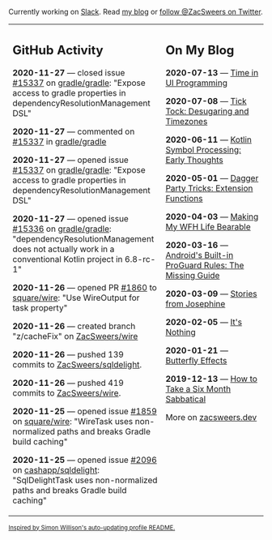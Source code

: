 Currently working on [Slack](https://slack.com/). Read [my blog](https://zacsweers.dev/) or [follow @ZacSweers on Twitter](https://twitter.com/ZacSweers).

<table><tr><td valign="top" width="60%">

## GitHub Activity
<!-- githubActivity starts -->
**2020-11-27** — closed issue [#15337](https://api.github.com/repos/gradle/gradle/issues/15337) on [gradle/gradle](https://api.github.com/repos/gradle/gradle): "Expose access to gradle properties in dependencyResolutionManagement DSL"

**2020-11-27** — commented on [#15337](https://github.com/gradle/gradle/issues/15337#issuecomment-734716494) in [gradle/gradle](https://api.github.com/repos/gradle/gradle)

**2020-11-27** — opened issue [#15337](https://api.github.com/repos/gradle/gradle/issues/15337) on [gradle/gradle](https://api.github.com/repos/gradle/gradle): "Expose access to gradle properties in dependencyResolutionManagement DSL"

**2020-11-27** — opened issue [#15336](https://api.github.com/repos/gradle/gradle/issues/15336) on [gradle/gradle](https://api.github.com/repos/gradle/gradle): "dependencyResolutionManagement does not actually work in a conventional Kotlin project in 6.8-rc-1"

**2020-11-26** — opened PR [#1860](https://api.github.com/repos/square/wire/pulls/1860) to [square/wire](https://api.github.com/repos/square/wire): "Use WireOutput for task property"

**2020-11-26** — created branch "z/cacheFix" on [ZacSweers/wire](https://api.github.com/repos/ZacSweers/wire)

**2020-11-26** — pushed 139 commits to [ZacSweers/sqldelight](https://api.github.com/repos/ZacSweers/sqldelight).

**2020-11-26** — pushed 419 commits to [ZacSweers/wire](https://api.github.com/repos/ZacSweers/wire).

**2020-11-25** — opened issue [#1859](https://api.github.com/repos/square/wire/issues/1859) on [square/wire](https://api.github.com/repos/square/wire): "WireTask uses non-normalized paths and breaks Gradle build caching"

**2020-11-25** — opened issue [#2096](https://api.github.com/repos/cashapp/sqldelight/issues/2096) on [cashapp/sqldelight](https://api.github.com/repos/cashapp/sqldelight): "SqlDelightTask uses non-normalized paths and breaks Gradle build caching"
<!-- githubActivity ends -->
</td><td valign="top" width="40%">

## On My Blog
<!-- blog starts -->
**2020-07-13** — [Time in UI Programming](https://www.zacsweers.dev/time-in-ui/)

**2020-07-08** — [Tick Tock: Desugaring and Timezones](https://www.zacsweers.dev/ticktock-desugaring-timezones/)

**2020-06-11** — [Kotlin Symbol Processing: Early Thoughts](https://www.zacsweers.dev/kotlin-symbol-processor-early-thoughts/)

**2020-05-01** — [Dagger Party Tricks: Extension Functions](https://www.zacsweers.dev/dagger-party-tricks-extension-functions/)

**2020-04-03** — [Making My WFH Life Bearable](https://www.zacsweers.dev/making-wfh-life-bearable/)

**2020-03-16** — [Android's Built-in ProGuard Rules: The Missing Guide](https://www.zacsweers.dev/android-proguard-rules/)

**2020-03-09** — [Stories from Josephine](https://www.zacsweers.dev/stories-from-josephine/)

**2020-02-05** — [It's Nothing](https://www.zacsweers.dev/its-nothing/)

**2020-01-21** — [Butterfly Effects](https://www.zacsweers.dev/butterfly-effects/)

**2019-12-13** — [How to Take a Six Month Sabbatical](https://www.zacsweers.dev/how-to-take-a-six-month-sabbatical/)
<!-- blog ends -->
More on [zacsweers.dev](https://zacsweers.dev/)
</td></tr></table>

<sub><a href="https://simonwillison.net/2020/Jul/10/self-updating-profile-readme/">Inspired by Simon Willison's auto-updating profile README.</a></sub>